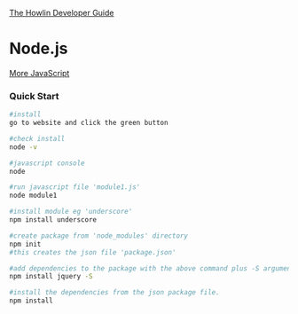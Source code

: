 [The Howlin Developer Guide](/index.md)



Node.js
=======

[More JavaScript](/languages/javascript/index.md)


### Quick Start

```bash
#install
go to website and click the green button

#check install
node -v

#javascript console
node

#run javascript file 'module1.js'
node module1

#install module eg 'underscore'
npm install underscore

#create package from 'node_modules' directory
npm init
#this creates the json file 'package.json'

#add dependencies to the package with the above command plus -S argument.
npm install jquery -S

#install the dependencies from the json package file.
npm install
```
